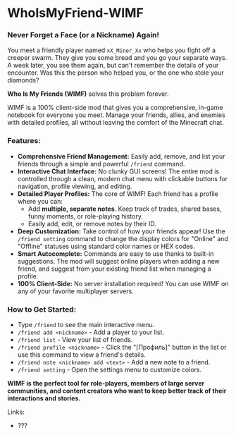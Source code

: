 # WhoIsMyFriend-WIMF

### Never Forget a Face (or a Nickname) Again!

You meet a friendly player named `xX_Miner_Xx` who helps you fight off a creeper swarm. They give you some bread and you go your separate ways. A week later, you see them again, but can't remember the details of your encounter. Was this the person who helped you, or the one who stole your diamonds?

**Who Is My Friends (WIMF)** solves this problem forever.

WIMF is a 100% client-side mod that gives you a comprehensive, in-game notebook for everyone you meet. Manage your friends, allies, and enemies with detailed profiles, all without leaving the comfort of the Minecraft chat.

### Features:

*   **Comprehensive Friend Management:** Easily add, remove, and list your friends through a simple and powerful `/friend` command.
*   **Interactive Chat Interface:** No clunky GUI screens! The entire mod is controlled through a clean, modern chat menu with clickable buttons for navigation, profile viewing, and editing.
*   **Detailed Player Profiles:** The core of WIMF! Each friend has a profile where you can:
    *   Add **multiple, separate notes**. Keep track of trades, shared bases, funny moments, or role-playing history.
    *   Easily add, edit, or remove notes by their ID.
*   **Deep Customization:** Take control of how your friends appear! Use the `/friend setting` command to change the display colors for "Online" and "Offline" statuses using standard color names or HEX codes.
*   **Smart Autocomplete:** Commands are easy to use thanks to built-in suggestions. The mod will suggest online players when adding a new friend, and suggest from your existing friend list when managing a profile.
*   **100% Client-Side:** No server installation required! You can use WIMF on any of your favorite multiplayer servers.

### How to Get Started:

*   Type `/friend` to see the main interactive menu.
*   `/friend add <nickname>` - Add a player to your list.
*   `/friend list` - View your list of friends.
*   `/friend profile <nickname>` - Click the "[Профиль]" button in the list or use this command to view a friend's details.
*   `/friend note <nickname> add <text>` - Add a new note to a friend.
*   `/friend setting` - Open the settings menu to customize colors.

**WIMF is the perfect tool for role-players, members of large server communities, and content creators who want to keep better track of their interactions and stories.**

Links:
- ???
